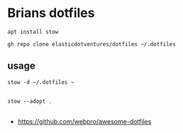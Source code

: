 
# Brians dotfiles

```
apt install stow

gh repo clone elasticdotventures/dotfiles ~/.dotfiles

```

## usage

```
stow -d ~/.dotfiles ~
```

##
```
stow --adopt .
```

##
* https://github.com/webpro/awesome-dotfiles

